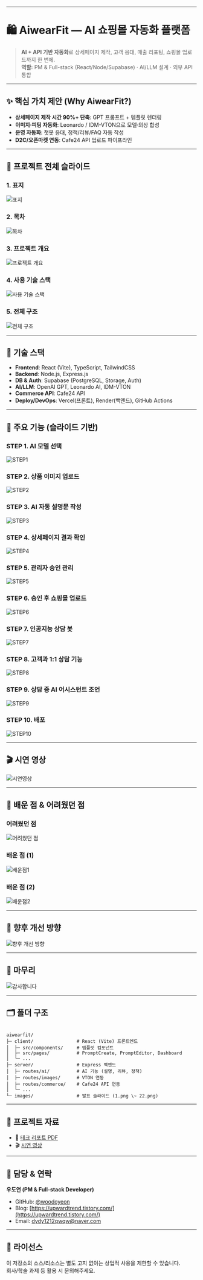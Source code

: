 

---


# 🛍️ AiwearFit — AI 쇼핑몰 자동화 플랫폼

> **AI + API 기반 자동화**로 상세페이지 제작, 고객 응대, 매출 리포팅, 쇼핑몰 업로드까지 한 번에.  
> **역할:** PM & Full-stack (React/Node/Supabase) · AI/LLM 설계 · 외부 API 통합

---

## ✨ 핵심 가치 제안 (Why AiwearFit?)

* **상세페이지 제작 시간 90%+ 단축**: GPT 프롬프트 + 템플릿 렌더링  
* **이미지·피팅 자동화**: Leonardo / IDM-VTON으로 모델·의상 합성  
* **운영 자동화**: 챗봇 응대, 정책/리뷰/FAQ 자동 작성  
* **D2C/오픈마켓 연동**: Cafe24 API 업로드 파이프라인  

---

## 📸 프로젝트 전체 슬라이드

### 1. 표지
![표지](./images/1.png)

### 2. 목차
![목차](./images/2.png)

### 3. 프로젝트 개요
![프로젝트 개요](./images/3.png)

### 4. 사용 기술 스택
![사용 기술 스택](./images/4.png)

### 5. 전체 구조
![전체 구조](./images/5.png)

---

## 🔧 기술 스택
* **Frontend**: React (Vite), TypeScript, TailwindCSS  
* **Backend**: Node.js, Express.js  
* **DB & Auth**: Supabase (PostgreSQL, Storage, Auth)  
* **AI/LLM**: OpenAI GPT, Leonardo AI, IDM-VTON  
* **Commerce API**: Cafe24 API  
* **Deploy/DevOps**: Vercel(프론트), Render(백엔드), GitHub Actions  

---

## 🧩 주요 기능 (슬라이드 기반)

### STEP 1. AI 모델 선택
![STEP1](./images/6.png)

### STEP 2. 상품 이미지 업로드
![STEP2](./images/7.png)

### STEP 3. AI 자동 설명문 작성
![STEP3](./images/8.png)

### STEP 4. 상세페이지 결과 확인
![STEP4](./images/9.png)

### STEP 5. 관리자 승인 관리
![STEP5](./images/10.png)

### STEP 6. 승인 후 쇼핑몰 업로드
![STEP6](./images/11.png)

### STEP 7. 인공지능 상담 봇
![STEP7](./images/12.png)

### STEP 8. 고객과 1:1 상담 기능
![STEP8](./images/13.png)

### STEP 9. 상담 중 AI 어시스턴트 조언
![STEP9](./images/14.png)

### STEP 10. 배포
![STEP10](./images/15.png)

---

## 🎬 시연 영상
![시연영상](./images/16.png)

---

## 📑 배운 점 & 어려웠던 점

### 어려웠던 점
![어려웠던 점](./images/17.png)

### 배운 점 (1)
![배운점1](./images/18.png)

### 배운 점 (2)
![배운점2](./images/19.png)

---

## 🚀 향후 개선 방향
![향후 개선 방향](./images/20.png)

---

## 🙏 마무리
![감사합니다](./images/21.png)

---

## 🗂️ 폴더 구조

```

aiwearfit/
├─ client/                # React (Vite) 프론트엔드
│  ├─ src/components/     # 템플릿 컴포넌트
│  ├─ src/pages/          # PromptCreate, PromptEditor, Dashboard
│  └─ ...
├─ server/                # Express 백엔드
│  ├─ routes/ai/          # AI 기능 (설명, 리뷰, 정책)
│  ├─ routes/images/      # VTON 연동
│  ├─ routes/commerce/    # Cafe24 API 연동
│  └─ ...
└─ images/                # 발표 슬라이드 (1.png \~ 22.png)

```

---

## 📑 프로젝트 자료

- 📄 [테크 리포트 PDF](./AiwearFit.pdf)  
- 🎬 [시연 영상](./video1.mp4)  

---

## 👤 담당 & 연락

**우도연 (PM & Full-stack Developer)**  
- GitHub: [@woodoyeon](https://github.com/woodoyeon)  
- Blog: [https://upwardtrend.tistory.com/](https://upwardtrend.tistory.com/)  
- Email: [dydy1212qwqw@naver.com](mailto:dydy1212qwqw@naver.com)  

---

## 📄 라이선스
이 저장소의 소스/리소스는 별도 고지 없이는 상업적 사용을 제한할 수 있습니다.  
회사/학술 과제 등 활용 시 문의해주세요.
```
